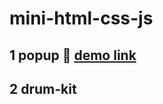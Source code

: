 # mini-html-css-js

## 1 popup &#128064; <a href="https://illustrious-chebakia-7c84c5.netlify.app/" target="_blank"> demo link </a>

## 2 drum-kit
